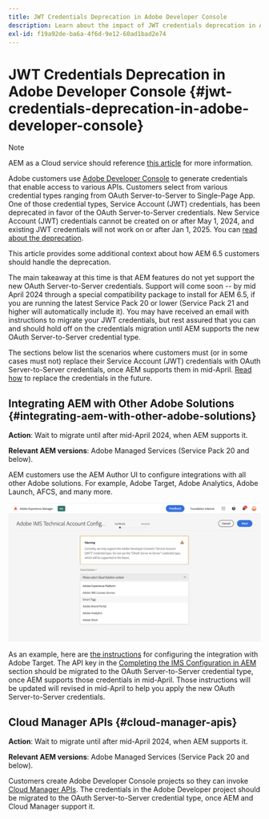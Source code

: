```yaml
---
title: JWT Credentials Deprecation in Adobe Developer Console
description: Learn about the impact of JWT credentials deprecation in Adobe Developer Console on AEM
exl-id: f19a92de-ba6a-4f6d-9e12-60ad1bad2e74
---
```

# JWT Credentials Deprecation in Adobe Developer Console {#jwt-credentials-deprecation-in-adobe-developer-console}

>[!NOTE]
> AEM as a Cloud service should reference [this article](https://experienceleague.adobe.com/docs/experience-manager-cloud-service/content/security/jwt-credentials-deprecation-in-adobe-developer-console.html) for more information.

Adobe customers use [Adobe Developer Console](https://developer.adobe.com/console) to generate credentials that enable access to various APIs. Customers select from various credential types ranging from OAuth Server-to-Server to Single-Page App. One of those credential types, Service Account (JWT) credentials, has been deprecated in favor of the OAuth Server-to-Server credentials. New Service Account (JWT) credentials cannot be created on or after May 1, 2024, and existing JWT credentials will not work on or after Jan 1, 2025. You can [read about the deprecation](https://developer.adobe.com/developer-console/docs/guides/authentication/ServerToServerAuthentication/migration/).

This article provides some additional context about how AEM 6.5 customers should handle the deprecation.

The main takeaway at this time is that AEM features do not yet support the new OAuth Server-to-Server credentials. Support will come soon -- by mid April 2024 through a special compatibility package to install for AEM 6.5, if you are running the latest Service Pack 20 or lower (Service Pack 21 and higher will automatically include it). You may have received an email with instructions to migrate your JWT credentials, but rest assured that you can and should hold off on the credentials migration until AEM supports the new OAuth Server-to-Server credential type.

The sections below list the scenarios where customers must (or in some cases must not) replace their Service Account (JWT) credentials with OAuth Server-to-Server credentials, once AEM supports them in mid-April. [Read how](https://developer.adobe.com/developer-console/docs/guides/authentication/ServerToServerAuthentication/migration/#migration-overview) to replace the credentials in the future.

## Integrating AEM with Other Adobe Solutions {#integrating-aem-with-other-adobe-solutions}

**Action**: Wait to migrate until after mid-April 2024, when AEM supports it.

**Relevant AEM versions**: Adobe Managed Services (Service Pack 20 and below).


AEM customers use the AEM Author UI to configure integrations with all other Adobe solutions. For example, Adobe Target, Adobe Analytics, Adobe Launch, AFCS, and many more.

![Integrating AEM with other solutions](/help/sites-administering/assets/jwt-deprecation.png)

As an example, here are [the instructions](https://docs.mktossl.com/docs/experience-manager-cloud-service/content/sites/integrations/integration-adobe-target-ims.html?lang=en) for configuring the integration with Adobe Target. The API key in the [Completing the IMS Configuration in AEM](https://docs.mktossl.com/docs/experience-manager-cloud-service/content/sites/integrations/integration-adobe-target-ims.html#completing-the-ims-configuration-in-aem) section should be migrated to the OAuth Server-to-Server credential type, once AEM supports those credentials in mid-April. Those instructions will be updated will revised in mid-April to help you apply the new OAuth Server-to-Server credentials.

## Cloud Manager APIs {#cloud-manager-apis}

**Action**: Wait to migrate until after mid-April 2024, when AEM supports it.

**Relevant AEM versions**: Adobe Managed Services (Service Pack 20 and below).

Customers create Adobe Developer Console projects so they can invoke [Cloud Manager APIs](https://developer.adobe.com/experience-cloud/cloud-manager/guides/getting-started/create-api-integration/). The credentials in the Adobe Developer project should be migrated to the OAuth Server-to-Server credential type, once AEM and Cloud Manager support it.
